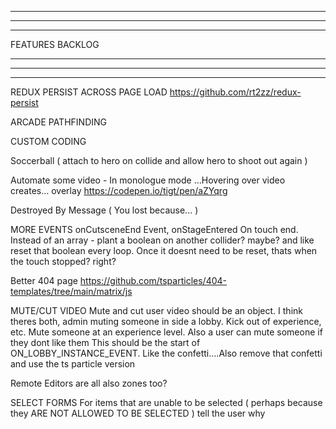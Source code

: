 --------------------------------------------------------------------------------------
--------------------------------------------------------------------------------------
--------------------------------------------------------------------------------------

FEATURES BACKLOG

--------------------------------------------------------------------------------------
--------------------------------------------------------------------------------------
--------------------------------------------------------------------------------------

REDUX PERSIST ACROSS PAGE LOAD
https://github.com/rt2zz/redux-persist

ARCADE PATHFINDING

CUSTOM CODING

Soccerball ( attach to hero on collide and allow hero to shoot out again )

Automate some video - In monologue mode …Hovering over video creates… overlay
https://codepen.io/tigt/pen/aZYqrg

Destroyed By Message ( You lost because... )

MORE EVENTS
  onCutsceneEnd Event, onStageEntered
  On touch end. Instead of an array - plant a boolean on another collider? maybe? and like reset that boolean every loop. Once it doesnt need to be reset, thats when the touch stopped? right?

Better 404 page 
https://github.com/tsparticles/404-templates/tree/main/matrix/js

MUTE/CUT VIDEO
  Mute and cut user video should be an object. I think theres both, admin muting someone in side a lobby. Kick out of experience, etc. Mute someone at an experience level. Also a user can mute someone if they dont like them
  This should be the start of ON_LOBBY_INSTANCE_EVENT. Like the confetti....Also remove that confetti and use the ts particle version

Remote Editors are all also zones too?

SELECT FORMS
  For items that are unable to be selected ( perhaps because they ARE NOT ALLOWED TO BE SELECTED ) tell the user why